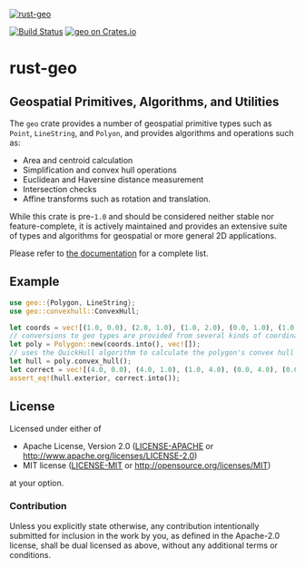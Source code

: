 [![rust-geo](https://avatars1.githubusercontent.com/u/10320338?v=4&s=50)](https://github.com/georust)

[![Build Status](https://travis-ci.org/georust/rust-geo.svg?branch=master)](https://travis-ci.org/georust/rust-geo)
[![geo on Crates.io](https://meritbadge.herokuapp.com/geo)](https://crates.io/crates/geo)

# rust-geo
## Geospatial Primitives, Algorithms, and Utilities

The `geo` crate provides a number of geospatial primitive types such as `Point`, `LineString`, and `Polyon`, and provides algorithms and operations such as:
- Area and centroid calculation
- Simplification and convex hull operations
- Euclidean and Haversine distance measurement
- Intersection checks
- Affine transforms such as rotation and translation.

While this crate is pre-`1.0` and should be considered neither stable nor feature-complete, it is actively maintained and provides an extensive suite of types and algorithms for geospatial or more general 2D applications.

Please refer to [the documentation](https://docs.rs/geo) for a complete list.

## Example
```rust
use geo::{Polygon, LineString};
use geo::convexhull::ConvexHull;

let coords = vec![(1.0, 0.0), (2.0, 1.0), (1.0, 2.0), (0.0, 1.0), (1.0, 0.0)];
// conversions to geo types are provided from several kinds of coordinate sequences
let poly = Polygon::new(coords.into(), vec![]);
// uses the QuickHull algorithm to calculate the polygon's convex hull
let hull = poly.convex_hull();
let correct = vec![(4.0, 0.0), (4.0, 1.0), (1.0, 4.0), (0.0, 4.0), (0.0, 0.0), (4.0, 0.0)]
assert_eq!(hull.exterior, correct.into());
```

## License

Licensed under either of

 * Apache License, Version 2.0 ([LICENSE-APACHE](LICENSE-APACHE) or http://www.apache.org/licenses/LICENSE-2.0)
 * MIT license ([LICENSE-MIT](LICENSE-MIT) or http://opensource.org/licenses/MIT)

at your option.

### Contribution

Unless you explicitly state otherwise, any contribution intentionally submitted
for inclusion in the work by you, as defined in the Apache-2.0 license, shall be dual licensed as above, without any
additional terms or conditions.
